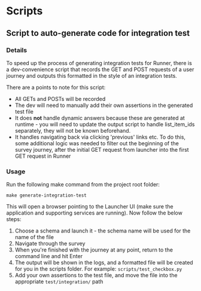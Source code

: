 # Scripts

## Script to auto-generate code for integration test

### Details

To speed up the process of generating integration tests for Runner, there is a dev-convenience script that records the GET and POST requests of a user journey
and outputs this formatted in the style of an integration tests.

There are a points to note for this script:

* All GETs and POSTs will be recorded
* The dev will need to manually add their own assertions in the generated test file
* It does **not** handle dynamic answers because these are generated at runtime - you will need to update the output script to handle list_item_ids separately,
  they will not be known beforehand.
* It handles navigating back via clicking 'previous' links etc. To do this, some additional logic was needed to filter out the beginning of the survey journey,
  after the initial GET request from launcher into the first GET request in Runner

### Usage

Run the following make command from the project root folder:

```shell
make generate-integration-test
```

This will open a browser pointing to the Launcher UI (make sure the application and supporting services are running). Now follow the below steps:

1. Choose a schema and launch it - the schema name will be used for the name of the file
1. Navigate through the survey
1. When you're finished with the journey at any point, return to the command line and hit Enter
1. The output will be shown in the logs, and a formatted file will be created for you in the scripts folder. For example: `scripts/test_checkbox.py`
1. Add your own assertions to the test file, and move the file into the appropriate `test/integration/` path
